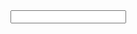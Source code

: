 <!DOCTYPE html>
<html>
  <head>
  </head>
    
  <body>
    <input type="text" type = "submit"></input>
    
  </body>

</html>